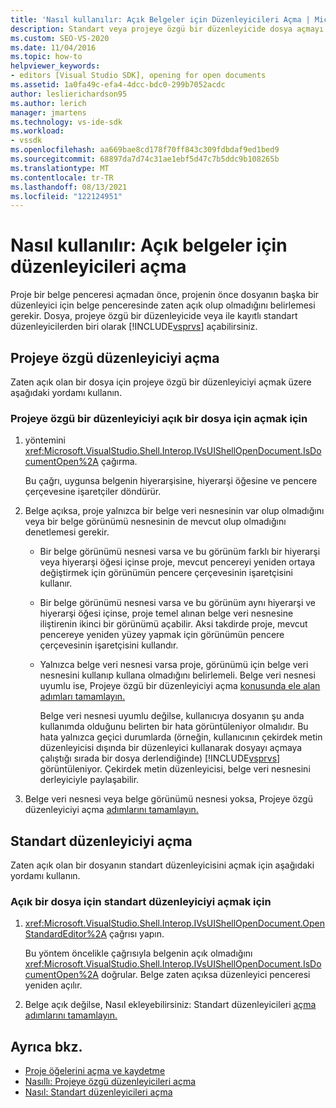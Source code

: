 ```yaml
---
title: 'Nasıl kullanılır: Açık Belgeler için Düzenleyicileri Açma | Microsoft Docs'
description: Standart veya projeye özgü bir düzenleyicide dosya açmayı öğrenin. Proje bir belge penceresi açtığında dosyanın zaten açık olup olmadığını belirlemesi gerekir.
ms.custom: SEO-VS-2020
ms.date: 11/04/2016
ms.topic: how-to
helpviewer_keywords:
- editors [Visual Studio SDK], opening for open documents
ms.assetid: 1a0fa49c-efa4-4dcc-bdc0-299b7052acdc
author: leslierichardson95
ms.author: lerich
manager: jmartens
ms.technology: vs-ide-sdk
ms.workload:
- vssdk
ms.openlocfilehash: aa669bae8cd178f70ff843c309fdbdaf9ed1bed9
ms.sourcegitcommit: 68897da7d74c31ae1ebf5d47c7b5ddc9b108265b
ms.translationtype: MT
ms.contentlocale: tr-TR
ms.lasthandoff: 08/13/2021
ms.locfileid: "122124951"
---
```

# <a name="how-to-open-editors-for-open-documents"></a>Nasıl kullanılır: Açık belgeler için düzenleyicileri açma
Proje bir belge penceresi açmadan önce, projenin önce dosyanın başka bir düzenleyici için belge penceresinde zaten açık olup olmadığını belirlemesi gerekir. Dosya, projeye özgü bir düzenleyicide veya ile kayıtlı standart düzenleyicilerden biri olarak [!INCLUDE[vsprvs](../code-quality/includes/vsprvs_md.md)] açabilirsiniz.

## <a name="open-a-project-specific-editor"></a>Projeye özgü düzenleyiciyi açma
 Zaten açık olan bir dosya için projeye özgü bir düzenleyiciyi açmak üzere aşağıdaki yordamı kullanın.

### <a name="to-open-a-project-specific-editor-for-an-open-file"></a>Projeye özgü bir düzenleyiciyi açık bir dosya için açmak için

1. yöntemini <xref:Microsoft.VisualStudio.Shell.Interop.IVsUIShellOpenDocument.IsDocumentOpen%2A> çağırma.

    Bu çağrı, uygunsa belgenin hiyerarşisine, hiyerarşi öğesine ve pencere çerçevesine işaretçiler döndürür.

2. Belge açıksa, proje yalnızca bir belge veri nesnesinin var olup olmadığını veya bir belge görünümü nesnesinin de mevcut olup olmadığını denetlemesi gerekir.

   - Bir belge görünümü nesnesi varsa ve bu görünüm farklı bir hiyerarşi veya hiyerarşi öğesi içinse proje, mevcut pencereyi yeniden ortaya değiştirmek için görünümün pencere çerçevesinin işaretçisini kullanır.

   - Bir belge görünümü nesnesi varsa ve bu görünüm aynı hiyerarşi ve hiyerarşi öğesi içinse, proje temel alınan belge veri nesnesine iliştirenin ikinci bir görünümü açabilir. Aksi takdirde proje, mevcut pencereye yeniden yüzey yapmak için görünümün pencere çerçevesinin işaretçisini kullandır.

   - Yalnızca belge veri nesnesi varsa proje, görünümü için belge veri nesnesini kullanıp kullana olmadığını belirlemeli. Belge veri nesnesi uyumlu ise, Projeye özgü bir düzenleyiciyi açma [konusunda ele alan adımları tamamlayın.](../extensibility/how-to-open-project-specific-editors.md)

     Belge veri nesnesi uyumlu değilse, kullanıcıya dosyanın şu anda kullanımda olduğunu belirten bir hata görüntüleniyor olmalıdır. Bu hata yalnızca geçici durumlarda (örneğin, kullanıcının çekirdek metin düzenleyicisi dışında bir düzenleyici kullanarak dosyayı açmaya çalıştığı sırada bir dosya derlendiğinde) [!INCLUDE[vsprvs](../code-quality/includes/vsprvs_md.md)] görüntüleniyor. Çekirdek metin düzenleyicisi, belge veri nesnesini derleyiciyle paylaşabilir.

3. Belge veri nesnesi veya belge görünümü nesnesi yoksa, Projeye özgü düzenleyiciyi açma [adımlarını tamamlayın.](../extensibility/how-to-open-project-specific-editors.md)

## <a name="open-a-standard-editor"></a>Standart düzenleyiciyi açma
 Zaten açık olan bir dosyanın standart düzenleyicisini açmak için aşağıdaki yordamı kullanın.

### <a name="to-open-a-standard-editor-for-an-open-file"></a>Açık bir dosya için standart düzenleyiciyi açmak için

1. <xref:Microsoft.VisualStudio.Shell.Interop.IVsUIShellOpenDocument.OpenStandardEditor%2A> çağrısı yapın.

     Bu yöntem öncelikle çağrısıyla belgenin açık olmadığını <xref:Microsoft.VisualStudio.Shell.Interop.IVsUIShellOpenDocument.IsDocumentOpen%2A> doğrular. Belge zaten açıksa düzenleyici penceresi yeniden açılır.

2. Belge açık değilse, Nasıl ekleyebilirsiniz: Standart düzenleyicileri [açma adımlarını tamamlayın.](../extensibility/how-to-open-standard-editors.md)

## <a name="see-also"></a>Ayrıca bkz.
- [Proje öğelerini açma ve kaydetme](../extensibility/internals/opening-and-saving-project-items.md)
- [Nasıllı: Projeye özgü düzenleyicileri açma](../extensibility/how-to-open-project-specific-editors.md)
- [Nasıl: Standart düzenleyicileri açma](../extensibility/how-to-open-standard-editors.md)

